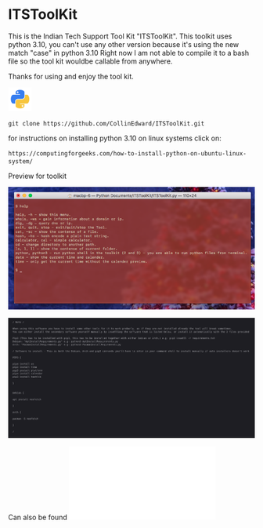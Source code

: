 # ITSToolKit
This is the Indian Tech Support Tool Kit "ITSToolKit".
This toolkit uses python 3.10, you can't use any other version because it's using the new match "case" in python 3.10 
Right now I am not able to compile it to a bash file so the tool kit wouldbe callable from anywhere. 

Thanks for using and enjoy the tool kit.


![Screenshot](Other-python-icon.png)


```clone
git clone https://github.com/CollinEdward/ITSToolKit.git
```


for instructions on installing python 3.10 on linux systems click on:
```
https://computingforgeeks.com/how-to-install-python-on-ubuntu-linux-system/
```

Preview for toolkit

![Screenshot](Preview.png)

![Screenshot](ReqForTool.png)

Can also be found ![here](RequrementsForTool.txt)